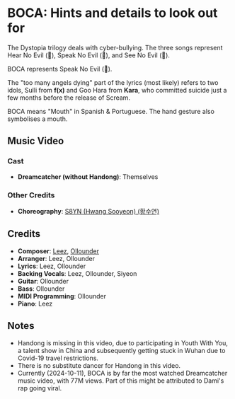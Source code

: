 # BOCA: Hints and details to look out for

The Dystopia trilogy deals with cyber-bullying. The three songs
represent Hear No Evil (🙉), Speak No Evil (🙊), and See No Evil (🙈).

BOCA represents Speak No Evil (🙊).

The "too many angels dying" part of the lyrics (most likely) refers to two idols, Sulli from **f(x)** and Goo Hara from **Kara**,
who committed suicide just a few months before the release of Scream.

BOCA means "Mouth" in Spanish & Portuguese. The hand gesture also symbolises a mouth.

## Music Video

### Cast

* **Dreamcatcher (without Handong)**: Themselves

### Other Credits

* **Choreography**: [S8YN (Hwang Sooyeon) (황수연)](https://kpop.fandom.com/wiki/Hwang_Sooyeon)

## Credits

* **Composer**: [Leez](https://www.discogs.com/artist/6450670-Leez-2), [Ollounder](https://www.discogs.com/artist/6450665-Ollounder)
* **Arranger**: Leez, Ollounder
* **Lyrics**: Leez, Ollounder
* **Backing Vocals**: Leez, Ollounder, Siyeon
* **Guitar**: Ollounder
* **Bass**: Ollounder
* **MIDI Programming**: Ollounder
* **Piano**: Leez

## Notes

* Handong is missing in this video, due to participating in Youth With You, a talent show in China and subsequently getting stuck in Wuhan due to Covid-19 travel restrictions.
* There is no substitute dancer for Handong in this video.
* Currently (2024-10-11), BOCA is by far the most watched Dreamcatcher music video, with 77M views.
  Part of this might be attributed to Dami's rap going viral.
